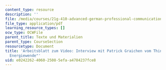 ```yaml
---
content_type: resource
description: ''
file: /media/courses/21g-410-advanced-german-professional-communication-spring-2017/e0242262406025085efaa4784237fce8_21G_410s17_W11_M31.pdf
file_type: application/pdf
learning_resource_types: []
ocw_type: OCWFile
parent_title: Texte und Materialien
parent_type: CourseSection
resourcetype: Document
title: 'Arbeitsblatt zum Video: Interview mit Patrick Graichen vom Think Tank "Agora
  Energiewende"'
uid: e0242262-4060-2508-5efa-a4784237fce8
---
```

